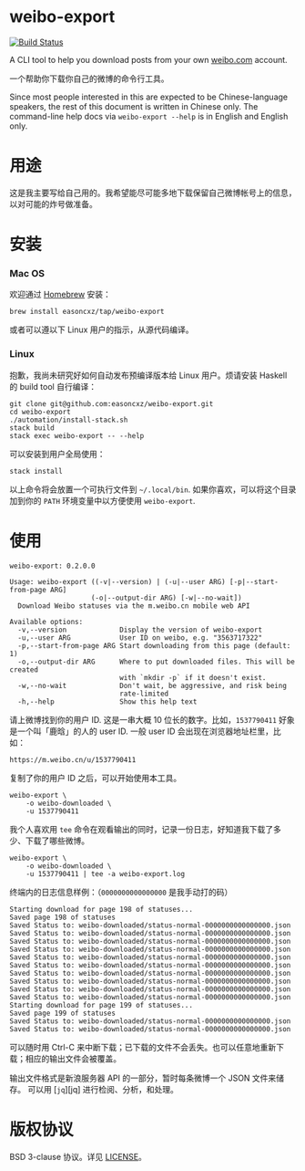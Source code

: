 weibo-export
============

[![Build Status](https://travis-ci.org/easoncxz/weibo-export.svg?branch=master)](https://travis-ci.org/easoncxz/weibo-export)

A CLI tool to help you download posts from your own [weibo.com][weibo] account.

一个帮助你下载你自己的微博的命令行工具。

Since most people interested in this are expected to be Chinese-language
speakers, the rest of this document is written in Chinese only. The
command-line help docs via `weibo-export --help` is in English and English
only.

# 用途

这是我主要写给自己用的。我希望能尽可能多地下载保留自己微博帐号上的信息， 以对可能的炸号做准备。

# 安装

### Mac OS

欢迎通过 [Homebrew][brew] 安装：

    brew install easoncxz/tap/weibo-export

或者可以遵以下 Linux 用户的指示，从源代码编译。

### Linux

抱歉，我尚未研究好如何自动发布预编译版本给 Linux 用户。烦请安装 Haskell 的 build tool 自行编译：

    git clone git@github.com:easoncxz/weibo-export.git
    cd weibo-export
    ./automation/install-stack.sh
    stack build
    stack exec weibo-export -- --help

可以安装到用户全局使用：

    stack install

以上命令将会放置一个可执行文件到 `~/.local/bin`. 如果你喜欢，可以将这个目录加到你的 `PATH` 环境变量中以方便使用 `weibo-export`.

# 使用

    weibo-export: 0.2.0.0

    Usage: weibo-export ((-v|--version) | (-u|--user ARG) [-p|--start-from-page ARG]
                        (-o|--output-dir ARG) [-w|--no-wait])
      Download Weibo statuses via the m.weibo.cn mobile web API

    Available options:
      -v,--version             Display the version of weibo-export
      -u,--user ARG            User ID on weibo, e.g. "3563717322"
      -p,--start-from-page ARG Start downloading from this page (default: 1)
      -o,--output-dir ARG      Where to put downloaded files. This will be created
                               with `mkdir -p` if it doesn't exist.
      -w,--no-wait             Don't wait, be aggressive, and risk being
                               rate-limited
      -h,--help                Show this help text

请上微博找到你的用户 ID. 这是一串大概 10 位长的数字。比如，`1537790411` 好象是一个叫「鹿晗」的人的 user ID. 一般 user ID 会出现在浏览器地址栏里，比如：

    https://m.weibo.cn/u/1537790411

复制了你的用户 ID 之后，可以开始使用本工具。

    weibo-export \
        -o weibo-downloaded \
        -u 1537790411

我个人喜欢用 `tee` 命令在观看输出的同时，记录一份日志，好知道我下载了多少、下载了哪些微博。

    weibo-export \
        -o weibo-downloaded \
        -u 1537790411 | tee -a weibo-export.log

终端内的日志信息样例：（`0000000000000000` 是我手动打的码）

    Starting download for page 198 of statuses...
    Saved page 198 of statuses
    Saved Status to: weibo-downloaded/status-normal-0000000000000000.json
    Saved Status to: weibo-downloaded/status-normal-0000000000000000.json
    Saved Status to: weibo-downloaded/status-normal-0000000000000000.json
    Saved Status to: weibo-downloaded/status-normal-0000000000000000.json
    Saved Status to: weibo-downloaded/status-normal-0000000000000000.json
    Saved Status to: weibo-downloaded/status-normal-0000000000000000.json
    Saved Status to: weibo-downloaded/status-normal-0000000000000000.json
    Saved Status to: weibo-downloaded/status-normal-0000000000000000.json
    Saved Status to: weibo-downloaded/status-normal-0000000000000000.json
    Saved Status to: weibo-downloaded/status-normal-0000000000000000.json
    Starting download for page 199 of statuses...
    Saved page 199 of statuses
    Saved Status to: weibo-downloaded/status-normal-0000000000000000.json
    Saved Status to: weibo-downloaded/status-normal-0000000000000000.json

可以随时用 Ctrl-C 来中断下载；已下载的文件不会丢失。也可以任意地重新下载；相应的输出文件会被覆盖。

输出文件格式是新浪服务器 API 的一部分，暂时每条微博一个 JSON 文件来储存。
可以用 [`jq`][jq] 进行检阅、分析，和处理。

# 版权协议

BSD 3-clause 协议。详见 [LICENSE](./LICENSE)。

[weibo]: http://weibo.com
[brew]: https://brew.sh/

